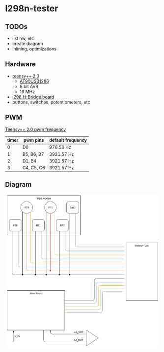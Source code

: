 # l298n-tester

## TODOs

- list hw, etc
- create diagram
- inlining, optimizations

## Hardware

- [teensy++ 2.0](https://www.pjrc.com/store/teensypp.html)
    - [AT90USB1286](http://ww1.microchip.com/downloads/en/DeviceDoc/doc7593.pdf)
    - 8 bit AVR
    - 16 MHz
- [l298 H-Bridge board](https://www.sparkfun.com/products/9670)
- buttons, switches, potentiometers, etc

## PWM

[Teensy++ 2.0 pwm frequency](https://www.pjrc.com/teensy/td_pulse.html)

| timer | pwm pins   | default frequency |
| ----- | --------   | ----------------- |
| 0     | D0         | 976.56 Hz  |
| 1     | B5, B6, B7 | 3921.57 Hz |
| 2     | D1, B4     | 3921.57 Hz |
| 3     | C4, C5, C6 | 3921.57 Hz |

## Diagram

![wiring-diagram](images/wiring-diagram.png "wiring-diagram.png")
